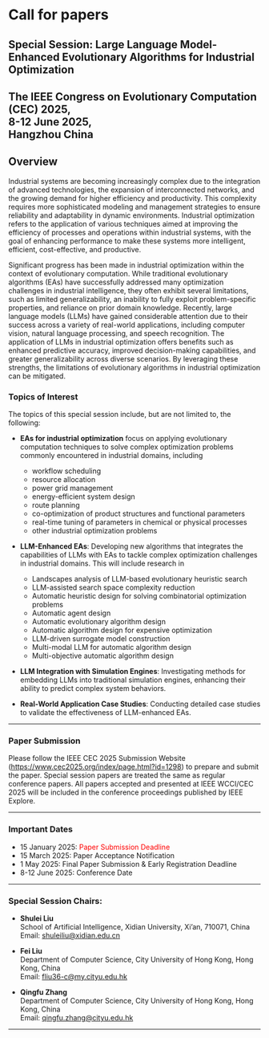 # Call for papers

## Special Session: Large Language Model-Enhanced Evolutionary Algorithms for Industrial Optimization

## The IEEE Congress on Evolutionary Computation (CEC) 2025, <br>8-12 June 2025,<br> Hangzhou China

## Overview

Industrial systems are becoming increasingly complex due to the integration of advanced technologies, the expansion of interconnected networks, and the growing demand for higher efficiency and productivity. This complexity requires more sophisticated modeling and management strategies to ensure reliability and adaptability in dynamic environments. Industrial optimization refers to the application of various techniques aimed at improving the efficiency of processes and operations within industrial systems, with the goal of enhancing performance to make these systems more intelligent, efficient, cost-effective, and productive.

Significant progress has been made in industrial optimization within the context of evolutionary computation. While traditional evolutionary algorithms (EAs) have successfully addressed many optimization challenges in industrial intelligence, they often exhibit several limitations, such as limited generalizability, an inability to fully exploit problem-specific properties, and reliance on prior domain knowledge. Recently, large language models (LLMs) have gained considerable attention due to their success across a variety of real-world applications, including computer vision, natural language processing, and speech recognition. The application of LLMs in industrial optimization offers benefits such as enhanced predictive accuracy, improved decision-making capabilities, and greater generalizability across diverse scenarios. By leveraging these strengths, the limitations of evolutionary algorithms in industrial optimization can be mitigated.

### Topics of Interest

The topics of this special session include, but are not limited to, the following:
- **EAs for industrial optimization** focus on applying evolutionary computation techniques to solve complex optimization problems commonly encountered in industrial domains, including
  - workflow scheduling
  - resource allocation
  - power grid management
  - energy-efficient system design
  - route planning
  - co-optimization of product structures and functional parameters
  - real-time tuning of parameters in chemical or physical processes
  - other industrial optimization problems

- **LLM-Enhanced EAs**: Developing new algorithms that integrates the capabilities of LLMs with EAs to tackle complex optimization challenges in industrial domains. This will include research in
    - Landscapes analysis of LLM-based evolutionary heuristic search
    - LLM-assisted search space complexity reduction
    - Automatic heuristic design for solving combinatorial optimization problems
    - Automatic agent design
    - Automatic evolutionary algorithm design
    - Automatic algorithm design for expensive optimization
    - LLM-driven surrogate model construction
    - Multi-modal LLM for automatic algorithm design
    - Multi-objective automatic algorithm design

  
- **LLM Integration with Simulation Engines**: Investigating methods for embedding LLMs into traditional simulation engines, enhancing their ability to predict complex system behaviors.
  
- **Real-World Application Case Studies**: Conducting detailed case studies to validate the effectiveness of LLM-enhanced EAs.

---


### Paper Submission

Please follow the IEEE CEC 2025 Submission Website (https://www.cec2025.org/index/page.html?id=1298) to prepare and submit the paper. Special session papers are treated the same as regular conference papers. All papers accepted and presented at IEEE WCCI/CEC 2025 will be included in the conference proceedings published by IEEE Explore.
  
---


### Important Dates

- 15 January 2025: <font color="red">Paper Submission Deadline</font>
- 15 March 2025: Paper Acceptance Notification
- 1 May 2025: Final Paper Submission & Early Registration Deadline
- 8-12 June 2025: Conference Date
  
---


### Special Session Chairs:

- **Shulei Liu**  
  School of Artificial Intelligence, Xidian University, Xi’an, 710071, China  
  Email: [shuleiliu@xidian.edu.cn](mailto:shuleiliu@xidian.edu.cn)  

- **Fei Liu**  
  Department of Computer Science, City University of Hong Kong, Hong Kong, China  
  Email: [fliu36-c@my.cityu.edu.hk](mailto:fliu36-c@my.cityu.edu.hk)

- **Qingfu Zhang**  
  Department of Computer Science, City University of Hong Kong, Hong Kong, China  
  Email: [qingfu.zhang@cityu.edu.hk](mailto:qingfu.zhang@cityu.edu.hk)  

---
